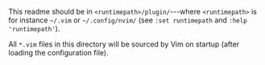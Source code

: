 This readme should be in `<runtimepath>/plugin/`---where `<runtimepath>` is for
instance `~/.vim` or `~/.config/nvim/` (see `:set runtimepath` and `:help 'runtimepath'`).

All `*.vim` files in this directory will be sourced by Vim on startup (after
loading the configuration file).
